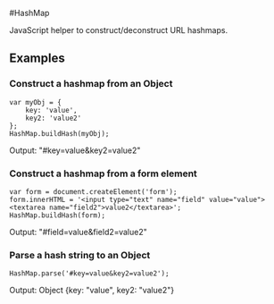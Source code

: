 #HashMap

JavaScript helper to construct/deconstruct URL hashmaps.

## Examples

### Construct a hashmap from an Object

    var myObj = {
        key: 'value',
        key2: 'value2'
    };
    HashMap.buildHash(myObj);

Output: "#key=value&key2=value2"

### Construct a hashmap from a form element

    var form = document.createElement('form');
    form.innerHTML = '<input type="text" name="field" value="value"><textarea name="field2">value2</textarea>';
    HashMap.buildHash(form);

Output: "#field=value&field2=value2"

### Parse a hash string to an Object

    HashMap.parse('#key=value&key2=value2');

Output: Object {key: "value", key2: "value2"}